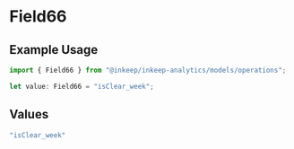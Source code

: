 # Field66

## Example Usage

```typescript
import { Field66 } from "@inkeep/inkeep-analytics/models/operations";

let value: Field66 = "isClear_week";
```

## Values

```typescript
"isClear_week"
```